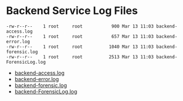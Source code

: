 # Backend Service Log Files

```
-rw-r--r--    1 root     root           900 Mar 13 11:03 backend-access.log
-rw-r--r--    1 root     root           657 Mar 13 11:03 backend-error.log
-rw-r--r--    1 root     root          1040 Mar 13 11:03 backend-forensic.log
-rw-r--r--    1 root     root          2513 Mar 13 11:03 backend-ForensicLog.log
```

* [backend-access.log](./print_log_backend_access.php)
* [backend-error.log](./print_log_backend_error.php)
* [backend-forensic.log](./print_log_backend_forensic.php)
* [backend-ForensicLog.log](./print_log_backend_ForensicLog.php)
